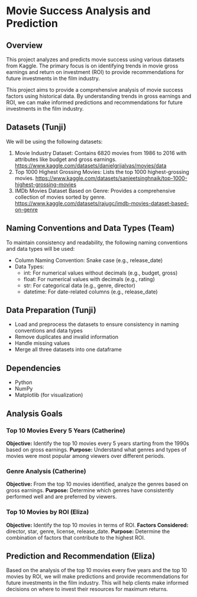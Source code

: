 # Movie Success Analysis and Prediction

## Overview
This project analyzes and predicts movie success using various datasets from Kaggle. The primary focus is on identifying trends in movie gross earnings and return on investment (ROI) to provide recommendations for future investments in the film industry.

This project aims to provide a comprehensive analysis of movie success factors using historical data. By understanding trends in gross earnings and ROI, we can make informed predictions and recommendations for future investments in the film industry.

## Datasets (Tunji)
We will be using the following datasets:
1. Movie Industry Dataset: Contains 6820 movies from 1986 to 2016 with attributes like budget and gross earnings. https://www.kaggle.com/datasets/danielgrijalvas/movies/data
2. Top 1000 Highest Grossing Movies: Lists the top 1000 highest-grossing movies. https://www.kaggle.com/datasets/sanjeetsinghnaik/top-1000-highest-grossing-movies
3. IMDb Movies Dataset Based on Genre: Provides a comprehensive collection of movies sorted by genre. https://www.kaggle.com/datasets/rajugc/imdb-movies-dataset-based-on-genre

## Naming Conventions and Data Types (Team)
To maintain consistency and readability, the following naming conventions and data types will be used:
* Column Naming Convention: Snake case (e.g., release_date)
* Data Types: 
    * int: For numerical values without decimals (e.g., budget, gross)
    * float: For numerical values with decimals (e.g., rating)
    * str: For categorical data (e.g., genre, director)
    * datetime: For date-related columns (e.g., release_date)

## Data Preparation (Tunji)
* Load and preprocess the datasets to ensure consistency in naming conventions and data types
* Remove duplicates and invalid information
* Handle missing values
* Merge all three datasets into one dataframe

## Dependencies
* Python
* NumPy
* Matplotlib (for visualization)


## Analysis Goals

### Top 10 Movies Every 5 Years (Catherine)
**Objective:** Identify the top 10 movies every 5 years starting from the 1990s based on gross earnings.
**Purpose:** Understand what genres and types of movies were most popular among viewers over different periods.

### Genre Analysis (Catherine)
**Objective:** From the top 10 movies identified, analyze the genres based on gross earnings.
**Purpose:** Determine which genres have consistently performed well and are preferred by viewers.

### Top 10 Movies by ROI (Eliza)
**Objective:** Identify the top 10 movies in terms of ROI.
**Factors Considered:** director, star, genre, license, release_date.
**Purpose:** Determine the combination of factors that contribute to the highest ROI.

## Prediction and Recommendation (Eliza)
Based on the analysis of the top 10 movies every five years and the top 10 movies by ROI, we will make predictions and provide recommendations for future investments in the film industry. This will help clients make informed decisions on where to invest their resources for maximum returns.
